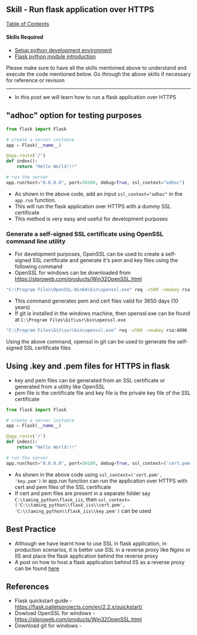 ## Skill - Run flask application over HTTPS

[Table of Contents](https://nagasudhir.blogspot.com/2020/04/taming-python-table-of-contents.html)

#### Skills Required
* [Setup python development environment](https://nagasudhir.blogspot.com/2020/04/setup-python-development-environment_14.html)
* [Flask python module introduction](https://nagasudhir.blogspot.com/2022/04/flask-python-module-introduction-for.html)

Please make sure to have all the skills mentioned above to understand and execute the code mentioned below. Go through the above skills if necessary for reference or revision

<hr/>

* In this post we will learn how to run a flask application over HTTPS 

## "adhoc" option for testing purposes
```py
from flask import Flask

# create a server instance
app = Flask(__name__)

@app.route('/')
def index():
    return "Hello World!!!"

# run the server
app.run(host="0.0.0.0", port=50100, debug=True, ssl_context="adhoc")
```

* As shown in the above code, add an input `ssl_context="adhoc"` in the `app.run` function. 
* This will run the flask application over HTTPS with a dummy SSL certificate
* This method is very easy and useful for development purposes

### Generate a self-signed SSL certificate using OpenSSL command line utility
* For development purposes, OpenSSL can be used to create a self-signed SSL certificate and generate it's pem and key files using the following command
* OpenSSL for windows can be downloaded from https://slproweb.com/products/Win32OpenSSL.html 
```bash
"C:\Program Files\OpenSSL-Win64\bin\openssl.exe" req -x509 -newkey rsa:4096 -nodes -out cert.pem -keyout key.pem -days 3650
```
* This command generates pem and cert files valid for 3650 days (10 years)
* If git is installed in the windows machine, then openssl.exe can be found at `C:\Program Files\Git\usr\bin\openssl.exe`
```bash
"C:\Program Files\Git\usr\bin\openssl.exe" req -x509 -newkey rsa:4096 -nodes -out cert.pem -keyout key.pem -days 3650
```
Using the above command, openssl in git can be used to generate the self-signed SSL certificate files

## Using .key and .pem files for HTTPS in flask
* key and pem files can be generated from an SSL certificate or generated from a utility like OpenSSL
* pem file is the certificate file and key file is the private key file of the SSL certificate

```py
from flask import Flask

# create a server instance
app = Flask(__name__)

@app.route('/')
def index():
    return "Hello World!!!"

# run the server
app.run(host="0.0.0.0", port=50100, debug=True, ssl_context=('cert.pem', 'key.pem'))
```
* As shown in the above code using `ssl_context=('cert.pem', 'key.pem')` in app.run function can run the application over HTTPS with cert and pem files of the SSL certificate
* If cert and pem files are present in a separate folder say `C:\taming_python\flask_iis`, then 
`ssl_context=('C:\\taming_python\\flask_iis\\cert.pem', 'C:\\taming_python\\flask_iis\\key.pem')` can be used

## Best Practice
* Although we have learnt how to use SSL in flask application, in production scenarios, it is better use SSL in a reverse proxy like Nginx or IIS and place the flask application behind the reverse proxy
* A post on how to host a flask application behind IIS as a reverse proxy can be found [here](https://nagasudhir.blogspot.com/2022/10/iis-as-reverse-proxy-for-python-flask.html) 


## References
* Flask quickstart guide - https://flask.palletsprojects.com/en/2.2.x/quickstart/
* Dowload OpenSSL for windows - https://slproweb.com/products/Win32OpenSSL.html 
* Download git for windows -  
<!--stackedit_data:
eyJoaXN0b3J5IjpbMzIxOTEyMjI0LC05Njc1MjYxMzQsNTkyMT
MzMTMwLDMzMDc5MDg2NCw0NTI5MDY5ODcsLTEzNjIwNDM0MzYs
MTM5MjQ0Njc2MSw0OTkwOTMxNjIsODExOTI2MDE0LDQxMDAzMj
g4XX0=
-->
